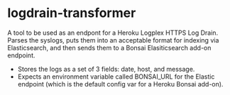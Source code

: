# logdrain-transformer

A tool to be used as an endpont for a Heroku Logplex HTTPS Log Drain. Parses the syslogs, puts them into an acceptable format for indexing via Elasticsearch, and then sends them to a Bonsai Elasiticsearch add-on endpoint.

 - Stores the logs as a set of 3 fields: date, host, and message.
 - Expects an environment variable called BONSAI_URL for the Elastic endpoint (which is the default config var for a Heroku Bonsai add-on).
